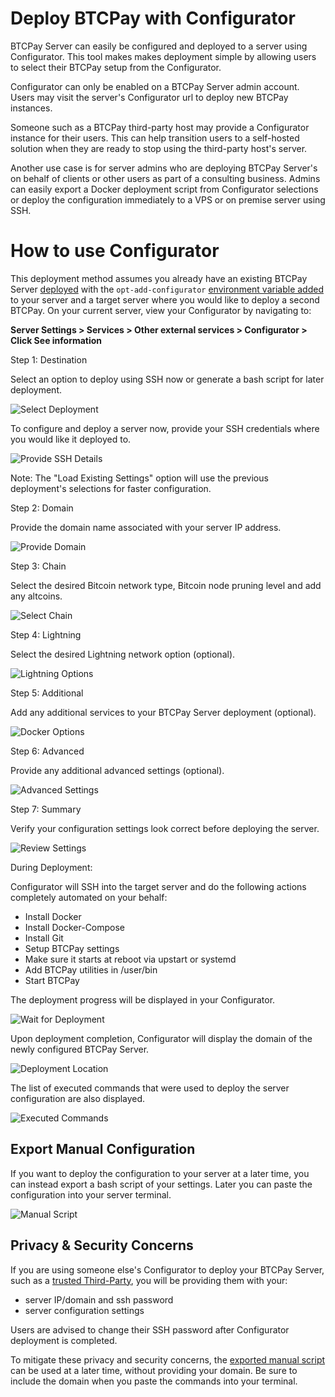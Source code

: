 # Deploy BTCPay with Configurator

BTCPay Server can easily be configured and deployed to a server using Configurator. This tool makes makes deployment simple by allowing users to select their BTCPay setup from the Configurator.

Configurator can only be enabled on a BTCPay Server admin account. Users may visit the server's Configurator url to deploy new BTCPay instances. 

Someone such as a BTCPay third-party host may provide a Configurator instance for their users. This can help transition users to a self-hosted solution when they are ready to stop using the third-party host's server.

Another use case is for server admins who are deploying BTCPay Server's on behalf of clients or other users as part of a consulting business. Admins can easily export a Docker deployment script from Configurator selections or deploy the configuration immediately to a VPS or on premise server using SSH.

# How to use Configurator

This deployment method assumes you already have an existing BTCPay Server [deployed](https://docs.btcpayserver.org/Deployment/) with the `opt-add-configurator` [environment variable added](https://docs.btcpayserver.org/FAQ/FAQ-Deployment#how-can-i-modify-or-deactivate-environment-variables) to your server and a target server where you would like to deploy a second BTCPay. On your current server, view your Configurator by navigating to: 

**Server Settings > Services > Other external services > Configurator > Click See information**

Step 1: Destination

Select an option to deploy using SSH now or generate a bash script for later deployment.

![Select Deployment](./docs/img/ConfiguratorStep1.png)

To configure and deploy a server now, provide your SSH credentials where you would like it deployed to. 

![Provide SSH Details](./docs/img/ConfiguratorStep1ssh.png)

Note: The "Load Existing Settings" option will use the previous deployment's selections for faster configuration.

Step 2: Domain

Provide the domain name associated with your server IP address.

![Provide Domain](./docs/img/ConfiguratorStep2.png)

Step 3: Chain

Select the desired Bitcoin network type, Bitcoin node pruning level and add any altcoins.

![Select Chain](./docs/img/ConfiguratorStep3.png)

Step 4: Lightning

Select the desired Lightning network option (optional).

![Lightning Options](./docs/img/ConfiguratorStep4.png)

Step 5: Additional

Add any additional services to your BTCPay Server deployment (optional).

![Docker Options](./docs/img/ConfiguratorStep5.png)

Step 6: Advanced

Provide any additional advanced settings (optional).

![Advanced Settings](./docs/img/ConfiguratorStep6.png)

Step 7: Summary

Verify your configuration settings look correct before deploying the server.

![Review Settings](./docs/img/ConfiguratorStep7.png)

During Deployment:

Configurator will SSH into the target server and do the following actions completely automated on your behalf:

- Install Docker
- Install Docker-Compose
- Install Git
- Setup BTCPay settings
- Make sure it starts at reboot via upstart or systemd
- Add BTCPay utilities in /user/bin
- Start BTCPay

The deployment progress will be displayed in your Configurator.

![Wait for Deployment](./docs/img/ConfiguratorDeploy1.png)

Upon deployment completion, Configurator will display the domain of the newly configured BTCPay Server.

![Deployment Location](./docs/img/ConfiguratorDeploy2.png)

The list of executed commands that were used to deploy the server configuration are also displayed.

![Executed Commands](./docs/img/ConfiguratorDeploy3.png)

## Export Manual Configuration

If you want to deploy the configuration to your server at a later time, you can instead export a bash script of your settings. Later you can paste the configuration into your server terminal. 

![Manual Script](./docs/img/ConfiguratorDeployManual.png)

## Privacy & Security Concerns

If you are using someone else's Configurator to deploy your BTCPay Server, such as a [trusted Third-Party](https://docs.btcpayserver.org/ThirdParty/), you will be providing them with your:

- server IP/domain and ssh password
- server configuration settings

Users are advised to change their SSH password after Configurator deployment is completed.

To mitigate these privacy and security concerns, the [exported manual script](#export-manual-configuration) can be used at a later time, without providing your domain. Be sure to include the domain when you paste the commands into your terminal. 


